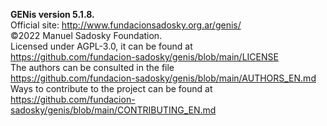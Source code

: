 **GENis version 5.1.8.**  
Official site: http://www.fundacionsadosky.org.ar/genis/  
©2022 Manuel Sadosky Foundation.  
Licensed under AGPL-3.0, it can be found at  
https://github.com/fundacion-sadosky/genis/blob/main/LICENSE  
The authors can be consulted in the file  
https://github.com/fundacion-sadosky/genis/blob/main/AUTHORS_EN.md  
Ways to contribute to the project can be found at   
https://github.com/fundacion-sadosky/genis/blob/main/CONTRIBUTING_EN.md
